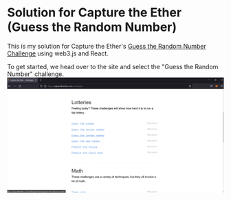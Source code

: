# Solution for Capture the Ether (Guess the Random Number)
This is my solution for Capture the Ether's [Guess the Random Number Challenge](https://capturetheether.com/challenges/lotteries/guess-the-random-number/) using web3.js and React.


To get started, we head over to the site and select the "Guess the Random Number" challenge.
![Challenge SIte!](/images/setup1.png)